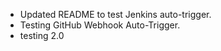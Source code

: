 - Updated README to test Jenkins auto-trigger.
- Testing GitHub Webhook Auto-Trigger.
- testing 2.0
